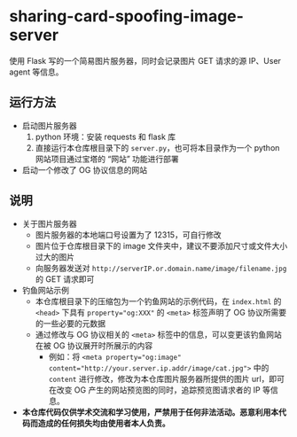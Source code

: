 # sharing-card-spoofing-image-server

使用 Flask 写的一个简易图片服务器，同时会记录图片 GET 请求的源 IP、User agent 等信息。

## 运行方法

- 启动图片服务器
    1. python 环境：安装 requests 和 flask 库
    2. 直接运行本仓库根目录下的 `server.py`，也可将本目录作为一个 python 网站项目通过宝塔的 “网站” 功能进行部署
- 启动一个修改了 OG 协议信息的网站

## 说明

- 关于图片服务器
    - 图片服务器的本地端口号设置为了 12315，可自行修改
    - 图片位于仓库根目录下的 image 文件夹中，建议不要添加尺寸或文件大小过大的图片
    - 向服务器发送对 `http://serverIP.or.domain.name/image/filename.jpg`  的 GET 请求即可
- 钓鱼网站示例
    - 本仓库根目录下的压缩包为一个钓鱼网站的示例代码，在 `index.html` 的 `<head>` 下具有 `property="og:XXX"` 的 `<meta>` 标签声明了 OG 协议所需要的一些必要的元数据
    - 通过修改与 OG 协议相关的 `<meta>` 标签中的信息，可以变更该钓鱼网站在被 OG 协议展开时所展示的内容
        - 例如：将 `<meta property="og:image" content="http://your.server.ip.addr/image/cat.jpg">` 中的 `content` 进行修改，修改为本仓库图片服务器所提供的图片 url，即可在改变 OG 产生的网站预览图的同时，追踪预览图请求者的 IP 等信息。
- **本仓库代码仅供学术交流和学习使用，严禁用于任何非法活动。恶意利用本代码而造成的任何损失均由使用者本人负责。**